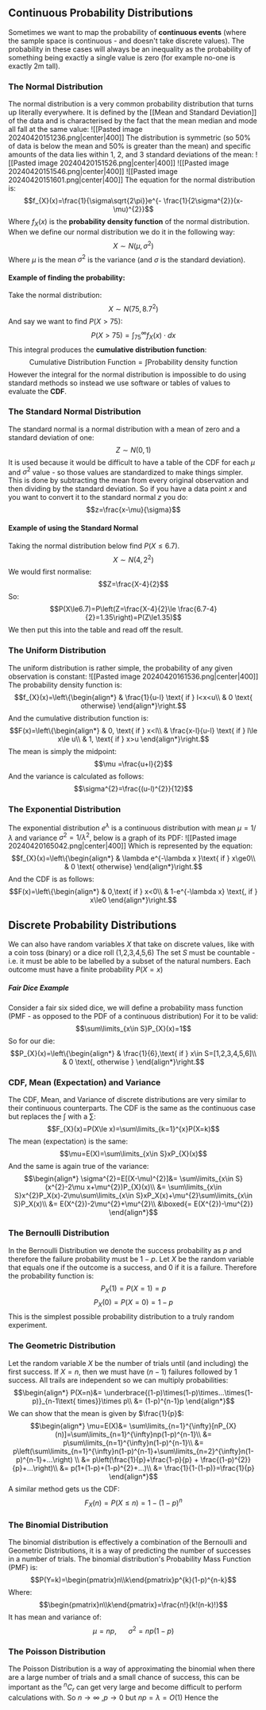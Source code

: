 ## Continuous Probability Distributions
Sometimes we want to map the probability of **continuous events** (where the sample space is continuous - and doesn't take discrete values).
The probability in these cases will always be an inequality as the probability of something being exactly a single value is zero (for example no-one is exactly 2m tall).
### The Normal Distribution
The normal distribution is a very common probability distribution that turns up literally everywhere. It is defined by the [[Mean and Standard Deviation]] of the data and is characterised by the fact that the mean median and mode all fall at the same value:
![[Pasted image 20240420151236.png|center|400]]
The distribution is symmetric (so 50% of data is below the mean and 50% is greater than the mean) and specific amounts of the data lies within 1, 2, and 3 standard deviations of the mean:
![[Pasted image 20240420151526.png|center|400]]
![[Pasted image 20240420151546.png|center|400]]
![[Pasted image 20240420151601.png|center|400]]
The equation for the normal distribution is:
$$f_{X}(x)=\frac{1}{\sigma\sqrt{2\pi}}e^{- \frac{1}{2\sigma^{2}}(x-\mu)^{2}}$$
Where $f_X(x)$ is the **probability density function** of the normal distribution.
\
When we define our normal distribution we do it in the following way:
$$X\sim N(\mu,\sigma^{2})$$
Where $\mu$ is the mean $\sigma^{2}$ is the variance (and $\sigma$ is the standard deviation).
#### Example of finding the probability:
Take the normal distribution:
$$X\sim N(75,8.7^{2})$$
And say we want to find $P(X>75)$:
$$P(X>75)=\int^{\infty}_{75}f_{X}(x)\cdot dx$$
This integral produces the **cumulative distribution function**:
$$\text {Cumulative Distribution Function}=\int\text{Probability density function}$$
However the integral for the normal distribution is impossible to do using standard methods so instead we use software or tables of values to evaluate the **CDF**.
### The Standard Normal Distribution
The standard normal is a normal distribution with a mean of zero and a standard deviation of one:
$$Z\sim N(0,1)$$
It is used because it would be difficult to have a table of the CDF for each $\mu$ and $\sigma^{2}$ value - so those values are standardized to make things simpler.
This is done by subtracting the mean from every original observation and then dividing by the standard deviation.
So if you have a data point $x$ and you want to convert it to the standard normal $z$ you do:
$$z=\frac{x-\mu}{\sigma}$$
#### Example of using the Standard Normal
Taking the normal distribution below find $P(X\le 6.7)$.
$$X\sim N(4,2^{2})$$
We would first normalise:
$$Z=\frac{X-4}{2}$$
So:
$$P(X\le6.7)=P\left(Z=\frac{X-4}{2}\le \frac{6.7-4}{2}=1.35\right)=P(Z\le1.35)$$
We then put this into the table and read off the result.

### The Uniform Distribution
The uniform distribution is rather simple, the probability of any given observation is constant:
![[Pasted image 20240420161536.png|center|400]]
The probability density function is:
$$f_{X}(x)=\left\{\begin{align*}
& \frac{1}{u-l} \text{ if } l<x<u\\
& 0 \text{ otherwise}
\end{align*}\right.$$
And the cumulative distribution function is:
$$F(x)=\left\{\begin{align*}
& 0, \text{ if } x<l\\
& \frac{x-l}{u-l} \text{ if } l\le x\le u\\
& 1, \text{ if } x>u 
\end{align*}\right.$$
The mean is simply the midpoint:
$$\mu =\frac{u+l}{2}$$
And the variance is calculated as follows:
$$\sigma^{2}=\frac{(u-l)^{2}}{12}$$
### The Exponential Distribution
The exponential distribution $e^\lambda$ is a continuous distribution with mean $\mu=1/\lambda$ and variance $\sigma^{2}=1/\lambda^{2}$, below is a graph of its PDF:
![[Pasted image 20240420165042.png|center|400]]
Which is represented by the equation:
$$f_{X}(x)=\left\{\begin{align*}
& \lambda e^{-\lambda x }\text{ if } x\ge0\\
& 0 \text{ otherwise}
\end{align*}\right.$$
And the CDF is as follows:
$$F(x)=\left\{\begin{align*}
& 0,\text{ if } x<0\\
& 1-e^{-\lambda x} \text{, if } x\le0
\end{align*}\right.$$
## Discrete Probability Distributions
We can also have random variables $X$ that take on discrete values, like with a coin toss (binary) or a dice roll (1,2,3,4,5,6)
The set $S$ must be countable - i.e. it must be able to be labelled by a subset of the natural numbers.
Each outcome must have a finite probability $P(X=x)$
##### Fair Dice Example
Consider a fair six sided dice, we will define a probability mass function (PMF - as opposed to the PDF of a continuous distribution)
For it to be valid:
$$\sum\limits_{x\in S}P_{X}(x)=1$$
So for our die:
$$P_{X}(x)=\left\{\begin{align*}
& \frac{1}{6},\text{ if } x\in S=[1,2,3,4,5,6]\\
& 0 \text{, otherwise }
\end{align*}\right.$$
### CDF, Mean (Expectation) and Variance
The CDF, Mean, and Variance of discrete distributions are very similar to their continuous counterparts.
The CDF is the same as the continuous case but replaces the $\int$ with a $\sum$:
$$F_{X}(x)=P(X\le x)=\sum\limits_{k=1}^{x}P(X=k)$$
The mean (expectation) is the same:
$$\mu=E(X)=\sum\limits_{x\in S}xP_{X}(x)$$
And the same is again true of the variance:
$$\begin{align*}
\sigma^{2}=E[(X-\mu)^{2}]&= \sum\limits_{x\in S}(x^{2}-2\mu x+\mu^{2})P_{X}(x)\\
&= \sum\limits_{x\in S}x^{2}P_X(x)-2\mu\sum\limits_{x\in S}xP_X(x)+\mu^{2}\sum\limits_{x\in S}P_X(x)\\
&= E(X^{2})-2\mu^{2}+\mu^{2}\\
&\boxed{= E(X^{2})-\mu^{2}}
\end{align*}$$
### The Bernoulli Distribution
In the Bernoulli Distribution we denote the success probability as $p$ and therefore the failure probability must be $1-p$.
Let $X$ be the random variable that equals one if the outcome is a success, and 0 if it is a failure.
Therefore the probability function is:
$$P_{X}(1)=P(X=1)=p$$
$$P_{X}(0)=P(X=0)=1-p$$
This is the simplest possible probability distribution to a truly random experiment.
### The Geometric Distribution
Let the random variable $X$ be the number of trials until (and including) the first success.
If $X=n$, then we must have $(n-1)$ failures followed by 1 success.
All trails are independent so we can multiply probabilities:
$$\begin{align*}
P(X=n)&= \underbrace{(1-p)\times(1-p)\times...\times(1-p)}_{n-1\text{ times}}\times p\\
&= (1-p)^{n-1}p
\end{align*}$$
We can show that the mean is given by $\frac{1}{p}$:
$$\begin{align*}
\mu=E(X)&= \sum\limits_{n=1}^{\infty}[nP_{X}(n)]=\sum\limits_{n=1}^{\infty}np(1-p)^{n-1}\\
&= p\sum\limits_{n=1}^{\infty}n(1-p)^{n-1}\\
&= p\left(\sum\limits_{n=1}^{\infty}n(1-p)^{n-1}+\sum\limits_{n=2}^{\infty}n(1-p)^{n-1}+...\right) \\
&= p\left(\frac{1}{p}+\frac{1-p}{p} + \frac{(1-p)^{2}}{p}+...\right)\\
&= p(1+(1-p)+(1-p)^{2}+...)\\
&= \frac{1}{1-(1-p)}=\frac{1}{p}
\end{align*}$$
A similar method gets us the CDF:
$$F_{X}(n)=P(X\le n)=1-(1-p)^{n}$$
### The Binomial Distribution
The binomial distribution is effectively a combination of the Bernoulli and Geometric Distributions, it is a way of predicting the number of successes in a number of trials.
The binomial distribution's Probability Mass Function (PMF) is:
$$P(Y=k)=\begin{pmatrix}n\\k\end{pmatrix}p^{k}(1-p)^{n-k}$$
Where:
$$\begin{pmatrix}n\\k\end{pmatrix}=\frac{n!}{k!(n-k)!}$$
It has mean and variance of:
$$\mu=np,~~~~~~\sigma^2=np(1-p)$$
### The Poisson Distribution
The Poisson Distribution is a way of approximating the binomial when there are a large number of trials and a small chance of success, this can be important as the $^{n}C_{r}$ can get very large and become difficult to perform calculations with.
So $n\rightarrow\infty$ ,$p\rightarrow 0$ but $np=\lambda=O(1)$ 
Hence the 
